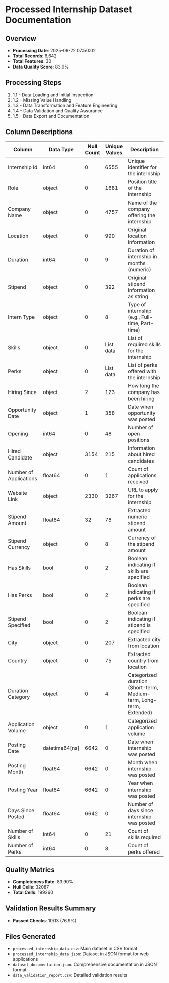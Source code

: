 # Processed Internship Dataset Documentation

## Overview
- **Processing Date**: 2025-09-22 07:50:02
- **Total Records**: 6,642
- **Total Features**: 30
- **Data Quality Score**: 83.9%

## Processing Steps
1. 1.1 - Data Loading and Initial Inspection
1. 1.2 - Missing Value Handling
1. 1.3 - Data Transformation and Feature Engineering
1. 1.4 - Data Validation and Quality Assurance
1. 1.5 - Data Export and Documentation

## Column Descriptions
| Column | Data Type | Null Count | Unique Values | Description |
|--------|-----------|------------|---------------|-------------|
| Internship Id | int64 | 0 | 6555 | Unique identifier for the internship |
| Role | object | 0 | 1681 | Position title of the internship |
| Company Name | object | 0 | 4757 | Name of the company offering the internship |
| Location | object | 0 | 990 | Original location information |
| Duration | int64 | 0 | 9 | Duration of internship in months (numeric) |
| Stipend | object | 0 | 392 | Original stipend information as string |
| Intern Type | object | 0 | 8 | Type of internship (e.g., Full-time, Part-time) |
| Skills | object | 0 | List data | List of required skills for the internship |
| Perks | object | 0 | List data | List of perks offered with the internship |
| Hiring Since | object | 2 | 123 | How long the company has been hiring |
| Opportunity Date | object | 1 | 358 | Date when opportunity was posted |
| Opening | int64 | 0 | 48 | Number of open positions |
| Hired Candidate | object | 3154 | 215 | Information about hired candidates |
| Number of Applications | float64 | 0 | 1 | Count of applications received |
| Website Link | object | 2330 | 3267 | URL to apply for the internship |
| Stipend Amount | float64 | 32 | 78 | Extracted numeric stipend amount |
| Stipend Currency | object | 0 | 8 | Currency of the stipend amount |
| Has Skills | bool | 0 | 2 | Boolean indicating if skills are specified |
| Has Perks | bool | 0 | 2 | Boolean indicating if perks are specified |
| Stipend Specified | bool | 0 | 2 | Boolean indicating if stipend is specified |
| City | object | 0 | 207 | Extracted city from location |
| Country | object | 0 | 75 | Extracted country from location |
| Duration Category | object | 0 | 4 | Categorized duration (Short-term, Medium-term, Long-term, Extended) |
| Application Volume | object | 0 | 1 | Categorized application volume |
| Posting Date | datetime64[ns] | 6642 | 0 | Date when internship was posted |
| Posting Month | float64 | 6642 | 0 | Month when internship was posted |
| Posting Year | float64 | 6642 | 0 | Year when internship was posted |
| Days Since Posted | float64 | 6642 | 0 | Number of days since internship was posted |
| Number of Skills | int64 | 0 | 21 | Count of skills required |
| Number of Perks | int64 | 0 | 8 | Count of perks offered |

## Quality Metrics
- **Completeness Rate**: 83.90%
- **Null Cells**: 32087
- **Total Cells**: 199260

## Validation Results Summary
- **Passed Checks**: 10/13 (76.9%)

## Files Generated
- `processed_internship_data.csv`: Main dataset in CSV format
- `processed_internship_data.json`: Dataset in JSON format for web applications
- `dataset_documentation.json`: Comprehensive documentation in JSON format
- `data_validation_report.csv`: Detailed validation results
